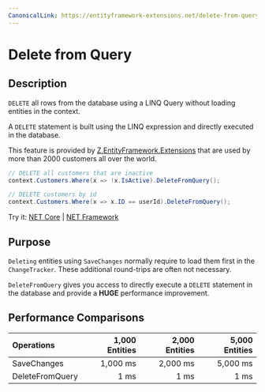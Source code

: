```yaml
---
CanonicalLink: https://entityframework-extensions.net/delete-from-query
---
```


# Delete from Query

## Description
`DELETE` all rows from the database using a LINQ Query without loading entities in the context.

A `DELETE` statement is built using the LINQ expression and directly executed in the database.

This feature is provided by [Z.EntityFramework.Extensions](http://entityframework-extensions.net/) that are used by more than 2000 customers all over the world.

```csharp
// DELETE all customers that are inactive
context.Customers.Where(x => !x.IsActive).DeleteFromQuery();

// DELETE customers by id
context.Customers.Where(x => x.ID == userId).DeleteFromQuery();
```

Try it: [NET Core](https://dotnetfiddle.net/9ZlWiG) | [NET Framework](https://dotnetfiddle.net/msiYwA)

## Purpose
`Deleting` entities using `SaveChanges` normally require to load them first in the `ChangeTracker`. These additional round-trips are often not necessary.

`DeleteFromQuery` gives you access to directly execute a `DELETE` statement in the database and provide a **HUGE** performance improvement.

## Performance Comparisons

| Operations      | 1,000 Entities | 2,000 Entities | 5,000 Entities |
| :-------------- | -------------: | -------------: | -------------: |
| SaveChanges     | 1,000 ms       | 2,000 ms       | 5,000 ms       |
| DeleteFromQuery | 1 ms           | 1 ms           | 1 ms           |
